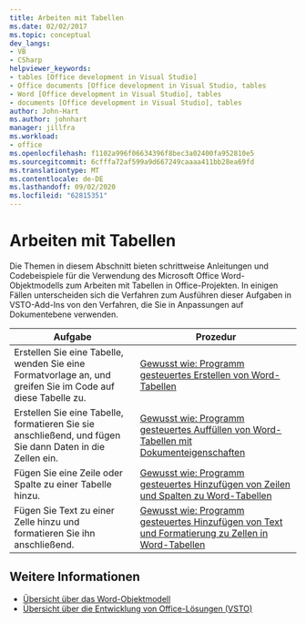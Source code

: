```yaml
---
title: Arbeiten mit Tabellen
ms.date: 02/02/2017
ms.topic: conceptual
dev_langs:
- VB
- CSharp
helpviewer_keywords:
- tables [Office development in Visual Studio]
- Office documents [Office development in Visual Studio, tables
- Word [Office development in Visual Studio], tables
- documents [Office development in Visual Studio], tables
author: John-Hart
ms.author: johnhart
manager: jillfra
ms.workload:
- office
ms.openlocfilehash: f1102a996f06634396f8bec3a02400fa952810e5
ms.sourcegitcommit: 6cfffa72af599a9d667249caaaa411bb28ea69fd
ms.translationtype: MT
ms.contentlocale: de-DE
ms.lasthandoff: 09/02/2020
ms.locfileid: "62815351"
---
```

# <a name="work-with-tables"></a>Arbeiten mit Tabellen
  Die Themen in diesem Abschnitt bieten schrittweise Anleitungen und Codebeispiele für die Verwendung des Microsoft Office Word-Objektmodells zum Arbeiten mit Tabellen in Office-Projekten. In einigen Fällen unterscheiden sich die Verfahren zum Ausführen dieser Aufgaben in VSTO-Add-Ins von den Verfahren, die Sie in Anpassungen auf Dokumentebene verwenden.

|Aufgabe|Prozedur|
|----------|---------------|
|Erstellen Sie eine Tabelle, wenden Sie eine Formatvorlage an, und greifen Sie im Code auf diese Tabelle zu.|[Gewusst wie: Programm gesteuertes Erstellen von Word-Tabellen](../vsto/how-to-programmatically-create-word-tables.md)|
|Erstellen Sie eine Tabelle, formatieren Sie sie anschließend, und fügen Sie dann Daten in die Zellen ein.|[Gewusst wie: Programm gesteuertes Auffüllen von Word-Tabellen mit Dokumenteigenschaften](../vsto/how-to-programmatically-populate-word-tables-with-document-properties.md)|
|Fügen Sie eine Zeile oder Spalte zu einer Tabelle hinzu.|[Gewusst wie: Programm gesteuertes Hinzufügen von Zeilen und Spalten zu Word-Tabellen](../vsto/how-to-programmatically-add-rows-and-columns-to-word-tables.md)|
|Fügen Sie Text zu einer Zelle hinzu und formatieren Sie ihn anschließend.|[Gewusst wie: Programm gesteuertes Hinzufügen von Text und Formatierung zu Zellen in Word-Tabellen](../vsto/how-to-programmatically-add-text-and-formatting-to-cells-in-word-tables.md)|

## <a name="see-also"></a>Weitere Informationen
- [Übersicht über das Word-Objektmodell](../vsto/word-object-model-overview.md)
- [Übersicht über die Entwicklung von Office-Lösungen &#40;VSTO&#41;](../vsto/office-solutions-development-overview-vsto.md)
